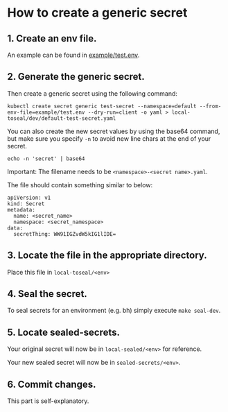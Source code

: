 # How to create a generic secret

## 1. Create an env file.

An example can be found in [example/test.env](../example/test.env).

## 2. Generate the generic secret.

Then create a generic secret using the following command:

```
kubectl create secret generic test-secret --namespace=default --from-env-file=example/test.env --dry-run=client -o yaml > local-toseal/dev/default-test-secret.yaml
```

You can also create the new secret values by using the base64 command, but make sure you specify `-n` to avoid new line chars at the end of your secret.

```
echo -n 'secret' | base64
```

Important: The filename needs to be `<namespace>-<secret name>.yaml`.

The file should contain something similar to below:

```
apiVersion: v1
kind: Secret
metadata:
  name: <secret_name>
  namespace: <secret_namespace>
data:
  secretThing: WW91IGZvdW5kIG1lIDE=
```

## 3. Locate the file in the appropriate directory.

Place this file in `local-toseal/<env>` 

## 4. Seal the secret.

To seal secrets for an environment (e.g. bh) simply execute `make seal-dev`.

## 5. Locate sealed-secrets.

Your original secret will now be in `local-sealed/<env>` for reference.  

Your new sealed secret will now be in `sealed-secrets/<env>`.

## 6. Commit changes.

This part is self-explanatory.